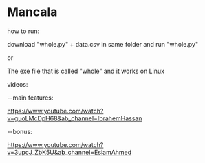 # Mancala
how to run:

download "whole.py" + data.csv in same folder and run "whole.py"

or

The exe file that is called "whole" and it works on Linux

videos:

--main features:

https://www.youtube.com/watch?v=guoLMcDpH68&ab_channel=IbrahemHassan

--bonus:

https://www.youtube.com/watch?v=3upcJ_ZbK5U&ab_channel=EslamAhmed


